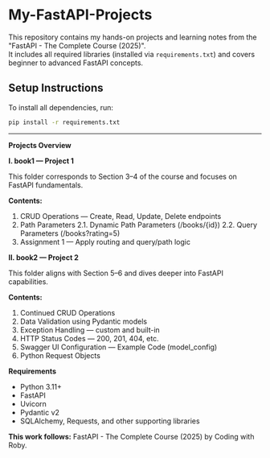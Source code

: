 # My-FastAPI-Projects

This repository contains my hands-on projects and learning notes from the "FastAPI - The Complete Course (2025)".  
It includes all required libraries (installed via `requirements.txt`) and covers beginner to advanced FastAPI concepts.

## Setup Instructions

To install all dependencies, run:

```bash
pip install -r requirements.txt
```
---------------------------------------------------------------------------------------------------------------------------
**Projects Overview**


**I. book1 — Project 1**

This folder corresponds to Section 3–4 of the course and focuses on FastAPI fundamentals.

**Contents:**

1. CRUD Operations — Create, Read, Update, Delete endpoints
2. Path Parameters
  2.1. Dynamic Path Parameters (/books/{id})
  2.2. Query Parameters (/books?rating=5)
3. Assignment 1 — Apply routing and query/path logic

**II. book2 — Project 2**

This folder aligns with Section 5–6 and dives deeper into FastAPI capabilities.

**Contents:**

1. Continued CRUD Operations
2. Data Validation using Pydantic models
3. Exception Handling — custom and built-in
4. HTTP Status Codes — 200, 201, 404, etc.
5. Swagger UI Configuration — Example Code (model_config)
6. Python Request Objects


**Requirements**

- Python 3.11+
- FastAPI
- Uvicorn
- Pydantic v2
- SQLAlchemy, Requests, and other supporting libraries


**This work follows:** FastAPI - The Complete Course (2025) by Coding with Roby.
